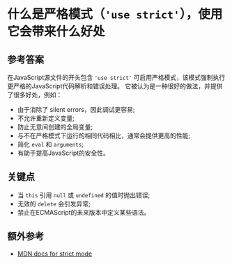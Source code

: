 # 什么是严格模式（`'use strict'`），使用它会带来什么好处

## 参考答案

在JavaScript源文件的开头包含 `'use strict'` 可启用严格模式，该模式强制执行更严格的JavaScript代码解析和错误处理。 它被认为是一种很好的做法，并提供了很多好处，例如：

* 由于消除了 silent errors，因此调试更容易;
* 不允许重新定义变量;
* 防止无意间创建的全局变量;
* 与不在严格模式下运行的相同代码相比，通常会提供更高的性能;
* 简化 `eval` 和 `arguments`;
* 有助于提高JavaScript的安全性。

## 关键点

* 当 `this` 引用 `null` 或 `undefined` 的值时抛出错误;
* 无效的 `delete` 会引发异常;
* 禁止在ECMAScript的未来版本中定义某些语法。

## 额外参考

* [MDN docs for strict mode](https://developer.mozilla.org/en-US/docs/Web/JavaScript/Reference/Strict_mode)

<!-- tags: (javascript) -->
